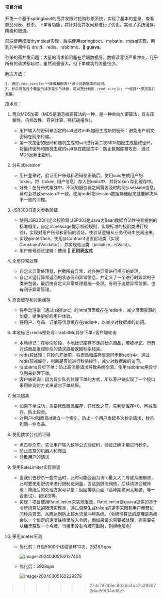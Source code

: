 #### 项目介绍

开发一个基于springboot的高并发限时抢购秒杀系统，实现了基本的登录、查看商品列表、秒杀、下单等功能，并针对高并发问题进行了优化，实现了系统缓存、降级和限流。

前端使用模版thymeleaf实现，后端使用springboot、mybatis、mysql实现，用到的中间件有 druid、redis、rabbitmq、:red_circle: **guava**。

秒杀的高并发问题：大量的请求都阻塞在后端数据层，数据读写锁严重冲突，几乎所有的请求都超时，虽然流量很大，但下单成功的流量很少。

解决方法：

 	1. 通过:red_circle:**降级和限流**减少对数据库的访问。
 	2. 秒杀商品是个典型的读多写少的场景，可以充分利用 :red_circle: **缓存**来提高并发量。

技术点：

1. 两次MD5加密（MD5是消息摘要算法的一种，是一种单向加密算法，具有压缩性、抗修改性、容易计算、强抗碰撞性）。

   - 用户输入的密码和固定的salt通过md5加密生成新的密码：避免用户明文密码在网络传输。
   - 第一次加密的密码和随机生成的salt进行第二次MD5加密生成最终密码，将最终密码和随机生成的salt存在数据库中：防止数据库被攻击，通过MD5反解出密码。

2. 分布式session

   - 用户登录时，验证用户账号和密码都正确后，使用uuid生成用户的token，将（token, 用户信息）存入到redis中，并将token 存到缓存中。
   - 好处：在分布式集群中，不同的服务器之间需要及时的同步session信息，延时会导致session不一致，使用redis把session数据存储起来就能解决掉不一致的问题。

3. JSR303自定义参数验证

   - 使用JSR303自定义校验器(JSP303是Java为Bean数据合法性校验提供的标准框架，自定义message提示校验规则，实现标准的校验类进行校验)，实现对用户账号和密码的验证，使验证逻辑从业务代码中脱离出来。
   - 实现@interface，使用@Contraint设置验证类（实现ConstraintValidator），并实现验证类（initialize、isValid）。
   - 用户账号验证逻辑：使用 :red_circle: **正则表达式**

4. 全局异常处理

   - 自定义异常处理器，拦截所有异常，对各种异常进行相应的处理。
   - 自定义运行异常返回的状态码和异常信息，并定义了一个进行时异常的子类来包装，最后由自定义异常处理器统一处理。有利于追踪异常位置，也有利于异常管理。

5. 页面缓存和对象缓存

   - 将手动渲染（通过js的func）的html页面缓存在redis中，减少页面资源的加载，提供更好的用户体验。
   - 将用户、商品、订单等信息缓存在redis中，以减少对数据库的访问。

6. 本地标记+redis预处理+rabbitMq异步下单+客户端轮询

   - 本地标记：在秒杀阶段，本地标记库存不足的秒杀商品，若被标记，所有对该商品发起秒杀的请求直接返回秒杀结束。
   - redis预处理：在秒杀开始前，将商品和库存信息同步到redis中，通过redis预减库存，判断是否能进行秒杀操作，减少对数据库的访问。
   - rabbitmq异步下单：防止高流量请求导致系统崩溃，使用rabbitmq用异步队列来处理下单。
   - 客户端轮询：因为异步队列处理下单的方式，所以客户端实现了一个接口采用轮询的方式来请求下单结果。

7. 解决超卖

   - 如果下单成功，需要修改商品库存，在修改之前，先判断库存>0，再减库存，防止超卖。
   - 对用户id和商品id建立一个索引，防止一个用户发起多次秒杀请求，秒杀到同一件商品。

8. 使用数学公式验证码

   - 点击秒杀前，先让用户输入数学公式验证码，验证正确才能进行秒杀。
   - 防止恶意的机器人和爬虫 
   - 分散用户的请求

9. 使用RateLimiter实现限流

   - 当我们去秒杀一些商品时，此时可能会因为访问量太大而导致系统崩溃，此时要使用限流来进行限制访问量，当达到限流阀值，后续请求会被降级；降级后的处理方案可以是：返回排队页面（高峰期访问太频繁，等一会重试）、错误页等。
   - 实现：项目使用RateLimiter来实现限流，RateLimiter是guava提供的基于令牌桶算法的限流实现类，通过调整生成token的速率来限制用户频繁访问秒杀页面，从而达到防止超大流量冲垮系统。（令牌桶算法的原理是系统会以一个恒定的速度往桶里放入令牌，而如果请求需要被处理，则需要先从桶里获取一个令牌，当桶里没有令牌可取时，则拒绝服务）

10. 采用jmeter压测

    - 优化前：开启5000个线程循环10次，2628.5qps

      ![image-20240305162127404](C:\Users\OO\AppData\Roaming\Typora\typora-user-images\image-20240305162127404.png)

    - 优化后：5928qps

      ![image-20240305162229279](C:\Users\OO\AppData\Roaming\Typora\typora-user-images\image-20240305162229279.png)





































>>>>>>> 27dc78743ec8026b4b47b293672dad59f34dd8e5
